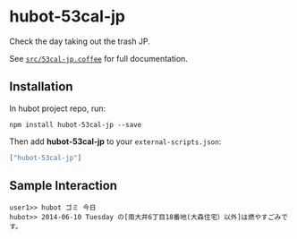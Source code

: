 # hubot-53cal-jp

Check the day taking out the trash JP.

See [`src/53cal-jp.coffee`](src/53cal-jp.coffee) for full documentation.

## Installation

In hubot project repo, run:

`npm install hubot-53cal-jp --save`

Then add **hubot-53cal-jp** to your `external-scripts.json`:

```json
["hubot-53cal-jp"]
```

## Sample Interaction

```
user1>> hubot ゴミ 今日
hubot>> 2014-06-10 Tuesday の[南大井6丁目18番地(大森住宅）以外]は燃やすごみです。
```

